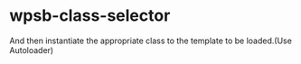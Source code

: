 # wpsb-class-selector
And then instantiate the appropriate class to the template to be loaded.(Use Autoloader)
